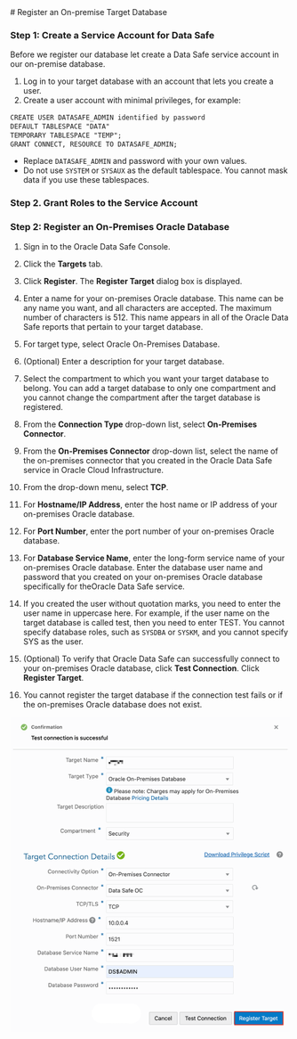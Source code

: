 <link rel="stylesheet" href="https://github.com/apatsika/DataSafe/blob/main/style.css">
# Register an On-premise Target Database

### Step 1: Create a Service Account for Data Safe

Before we register our database let create a Data Safe service account in our on-premise database.

1. Log in to your target database with an account that lets you create a user.
2. Create a user account with minimal privileges, for example:

```
CREATE USER DATASAFE_ADMIN identified by password
DEFAULT TABLESPACE "DATA"
TEMPORARY TABLESPACE "TEMP";
GRANT CONNECT, RESOURCE TO DATASAFE_ADMIN;
```

- Replace `DATASAFE_ADMIN` and password with your own values.
- Do not use `SYSTEM` or `SYSAUX` as the default tablespace. You cannot mask data if you use these tablespaces.

### Step 2. Grant Roles to the Service Account

### Step 2: Register an On-Premises Oracle Database

1. Sign in to the Oracle Data Safe Console.
2. Click the **Targets** tab.
3. Click **Register**. The **Register Target** dialog box is displayed.
4. Enter a name for your on-premises Oracle database. This name can be any name you want, and all characters are accepted. The maximum number of characters is 512.
This name appears in all of the Oracle Data Safe reports that pertain to your target database.
5. For target type, select Oracle On-Premises Database.
6. (Optional) Enter a description for your target database.
7. Select the compartment to which you want your target database to belong.
You can add a target database to only one compartment and you cannot change the compartment after the target database is registered.

8. From the **Connection Type** drop-down list, select **On-Premises Connector**.
9. From the **On-Premises Connector** drop-down list, select the name of the on-premises connector that you created in the Oracle Data Safe service in Oracle Cloud Infrastructure.
10. From the drop-down menu, select **TCP**.

11. For **Hostname/IP Address**, enter the host name or IP address of your on-premises Oracle database.
12. For **Port Number**, enter the port number of your on-premises Oracle database.
13. For **Database Service Name**, enter the long-form service name of your on-premises Oracle database.
Enter the database user name and password that you created on your on-premises Oracle database specifically for theOracle Data Safe service.
14. If you created the user without quotation marks, you need to enter the user name in uppercase here. For example, if the user name on the target database is called test, then you need to enter TEST.
You cannot specify database roles, such as `SYSDBA` or `SYSKM`, and you cannot specify SYS as the user.
15. (Optional) To verify that Oracle Data Safe can successfully connect to your on-premises Oracle database, click **Test Connection**.
Click **Register Target**.
15. You cannot register the target database if the connection test fails or if the on-premises Oracle database does not exist.

![Register target](images/target-oc-success.png)
